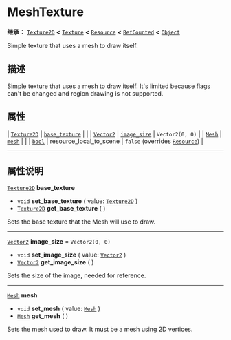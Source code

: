 <!-- ⚠ 请勿编辑本文件 ⚠ -->
<!-- 本文档使用脚本从 WeDot 引擎源码仓库生成。 -->
<!-- 生成脚本：https://github.com/WeDot-Engine/WeDot/tree/4.3/doc/tools/make_md.py； -->
<!-- 原文件：https://github.com/WeDot-Engine/WeDot/tree/4.3/doc/classes/MeshTexture.xml。 -->

<div id="_class_meshtexture"></div>

# MeshTexture

**继承：** [`Texture2D`](class_texture2d.md) **<** [`Texture`](class_texture.md) **<** [`Resource`](class_resource.md) **<** [`RefCounted`](class_refcounted.md) **<** [`Object`](class_object.md)

Simple texture that uses a mesh to draw itself.

## 描述

Simple texture that uses a mesh to draw itself. It's limited because flags can't be changed and region drawing is not supported.

## 属性

| [`Texture2D`](class_texture2d.md) | [`base_texture`](#class_meshtexture_property_base_texture) |                                                                                      |
| [`Vector2`](class_vector2.md)     | [`image_size`](#class_meshtexture_property_image_size)     | ``Vector2(0, 0)``                                                                    |
| [`Mesh`](class_mesh.md)           | [`mesh`](#class_meshtexture_property_mesh)                 |                                                                                      |
| [`bool`](class_bool.md)           | resource_local_to_scene                                    | ``false`` (overrides [`Resource`](#class_resource_property_resource_local_to_scene)) |

<!-- rst-class:: classref-section-separator -->

---

## 属性说明

<div id="_class_meshtexture_property_base_texture"></div>

[`Texture2D`](class_texture2d.md) **base_texture** <div id="class_meshtexture_property_base_texture"></div>

- `void` **set_base_texture** ( value: [`Texture2D`](class_texture2d.md) )
- [`Texture2D`](class_texture2d.md) **get_base_texture** ( )

Sets the base texture that the Mesh will use to draw.

<!-- rst-class:: classref-item-separator -->

---

<div id="_class_meshtexture_property_image_size"></div>

[`Vector2`](class_vector2.md) **image_size** = ``Vector2(0, 0)`` <div id="class_meshtexture_property_image_size"></div>

- `void` **set_image_size** ( value: [`Vector2`](class_vector2.md) )
- [`Vector2`](class_vector2.md) **get_image_size** ( )

Sets the size of the image, needed for reference.

<!-- rst-class:: classref-item-separator -->

---

<div id="_class_meshtexture_property_mesh"></div>

[`Mesh`](class_mesh.md) **mesh** <div id="class_meshtexture_property_mesh"></div>

- `void` **set_mesh** ( value: [`Mesh`](class_mesh.md) )
- [`Mesh`](class_mesh.md) **get_mesh** ( )

Sets the mesh used to draw. It must be a mesh using 2D vertices.

[^virtual]: 本方法通常需要用户覆盖才能生效。
[^const]: 本方法无副作用，不会修改该实例的任何成员变量。
[^vararg]: 本方法除了能接受在此处描述的参数外，还能够继续接受任意数量的参数。
[^constructor]: 本方法用于构造某个类型。
[^static]: 调用本方法无需实例，可直接使用类名进行调用。
[^operator]: 本方法描述的是使用本类型作为左操作数的有效运算符。
[^bitfield]: 这个值是由下列位标志构成位掩码的整数。
[^void]: 无返回值。
